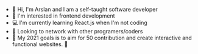 - 👋 Hi, I'm Arslan and I am a self-taught software developer
- 👀 I'm interested in frontend development 
- 💻 I'm currently learning React.js when I'm not coding
- 🤝 Looking to network with other programers/coders
- 🎉 My 2021 goals is to aim for 50 contribution and create interactive and functional websites. 🚀 
